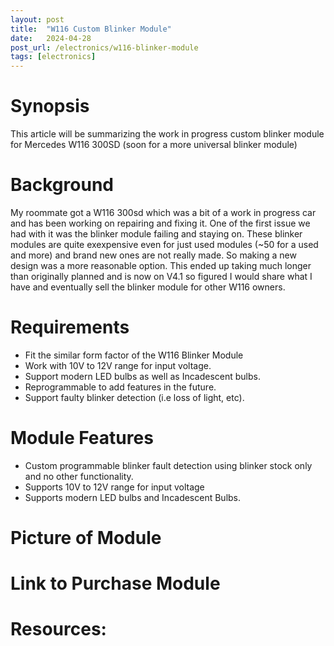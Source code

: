 ```yaml
---
layout: post
title:  "W116 Custom Blinker Module"
date:   2024-04-28 
post_url: /electronics/w116-blinker-module
tags: [electronics]
---
```

# Synopsis
 This article will be summarizing the work in progress custom blinker module for Mercedes W116 300SD (soon for a more universal blinker module)

# Background
My roommate got a W116 300sd which was a bit of a work in progress car and has been working on repairing and fixing it. One of the first issue we had with it was the blinker module failing and staying on. These blinker modules are quite exexpensive even for just used modules (~50 for a used and more) and brand new ones are not really made. So making a new design was a more reasonable option. This ended up taking much longer than originally planned and is now on V4.1 so figured I would share what I have and eventually sell the blinker module for other W116 owners.

# Requirements
 - Fit the similar form factor of the W116 Blinker Module
 - Work with 10V to 12V range for input voltage.
 - Support modern LED bulbs as well as Incadescent bulbs.
 - Reprogrammable to add features in the future.
 - Support faulty blinker detection (i.e loss of light, etc).

# Module Features
 - Custom programmable blinker fault detection using blinker stock only and no other functionality.
 - Supports 10V to 12V range for input voltage
 - Supports modern LED bulbs and Incadescent Bulbs.

# Picture of Module

# Link to Purchase Module

# Resources:
